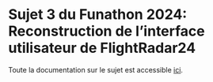 # Sujet 3 du Funathon 2024: Reconstruction de l’interface utilisateur de FlightRadar24

Toute la documentation sur le sujet est accessible [ici](inseefrlab.github.io/funathon2024_sujet3/).
